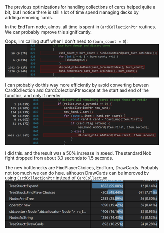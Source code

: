 The previous optimizations for handling collections of cards helped quite a bit, but I notice there is still a lot of time spend managing decks by adding/removing cards.

In the EndTurn node, almost all time is spent in `CardCollectionPtr` routines. We can probably improve this significantly.

Oops, I'm calling stuff when I don't need to (`burn_count = 0`):
![](.dev_deck_speed_improvement_images/removing_zero_burn_cards.png)

I can probably do this way more efficiently by avoid converting beween CardCollection and CardCollectionPtr except at the start and end of the function, and only if needed.
![](.dev_deck_speed_improvement_images/inefficient_card_calculations.png)

I did this, and the result was a 50% increase in speed. The standard Nob fight dropped from about 3.0 seconds to 1.5 seconds.

The new bottlenecks are FindPlayerChoices, EndTurn, DrawCards. Probably not too much we can do here, although DrawCards can be improved by using `CardCollectionPtr` instead of `CardCollection`.
![](.dev_deck_speed_improvement_images/new_slow_functions.png)
